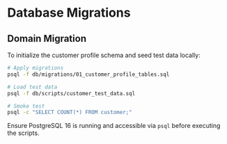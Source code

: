 <!--
App: Customer Profile CRUD Service
Package: db
File: README.md
Version: 0.1.0
Turns: 2
Author: AI Agent
Date: 2025-09-07T15:16:44Z
Exports: Documentation
Description: Instructions for running migrations and loading test data for the customer profile database schema.
-->

# Database Migrations

## Domain Migration

To initialize the customer profile schema and seed test data locally:

```bash
# Apply migrations
psql -f db/migrations/01_customer_profile_tables.sql

# Load test data
psql -f db/scripts/customer_test_data.sql

# Smoke test
psql -c "SELECT COUNT(*) FROM customer;"
```

Ensure PostgreSQL 16 is running and accessible via `psql` before executing the scripts.
